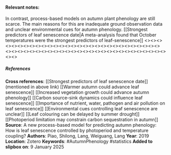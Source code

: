 #### **Relevant notes**:
In contrast, process-based models on autumn plant phenology are still scarce. The main reasons for this are inadequate ground observation data and unclear environmental cues for autumn phenology.
[[Strongest predictors of leaf senescence date|A meta-analysis found that October temperatures were the strongest predictors of leaf-senescence]]
<><><><><><><><><><><><><><><><><><><><><><><><><><><><><>
<><><><><><><><><><><><><><><><><><><><><><><><><><><><><>
##### References
**Cross references**: 
[[Strongest predictors of leaf senescence date]] (mentioned in above link)
[[Warmer autumn could advance leaf senescence]]
[[Increased vegetation growth could advance autumn phenology]]
[[Carbon source-sink dynamics could influence leaf senescence]]
[[Importance of nutrient, water, pathogen and air pollution on leaf senescence]]
[[Environmental cues controlling leaf senescence are unclear]]
[[Leaf colouring can be delayed by summer drought]]
[[Photoperiod limitation may constrain carbon sequestration in autumn]]
**Source**:  A new process-based model for predicting autumn phenology: How is leaf senescence controlled by photoperiod and temperature coupling?
**Authors**: Piao, Shilong, Lang, Weiguang, Lang
**Year**: 2019
**Location**: Zotero
**Keywords**: #AutumnPhenology  #statistics 
**Added to slipbox on**: 9 January 2025
